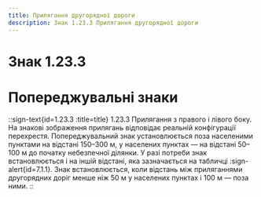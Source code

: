 ```yaml
---
title: Прилягання другорядної дороги
description: Знак 1.23.3 Прилягання другорядної дороги
---
```

# Знак 1.23.3
# Попереджувальні знаки
::sign-text{id=1.23.3 :title=title}
1.23.3 Прилягання з правого і лівого боку.
На знакові зображення прилягань відповідає реальній конфігурації перехрестя.
Попереджувальний знак установлюється поза населеними пунктами на відстані 150–300 м, у населених пунктах — на відстані 50–100 м до початку небезпечної ділянки. У разі потреби знак встановлюється і на іншій відстані, яка зазначається на табличці :sign-alert{id=7.1.1}.
Знак встановлюється, коли відстань між приляганнями другорядних доріг менше ніж 50 м у населених пунктах і 100 м — поза ними.
::